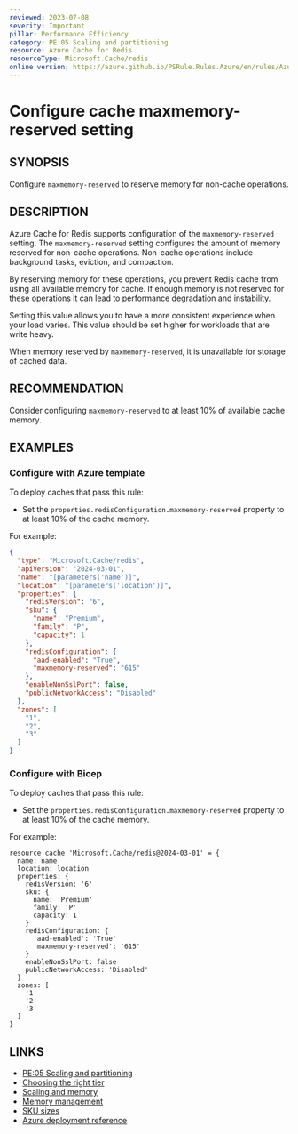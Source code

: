 ```yaml
---
reviewed: 2023-07-08
severity: Important
pillar: Performance Efficiency
category: PE:05 Scaling and partitioning
resource: Azure Cache for Redis
resourceType: Microsoft.Cache/redis
online version: https://azure.github.io/PSRule.Rules.Azure/en/rules/Azure.Redis.MaxMemoryReserved/
---
```


# Configure cache maxmemory-reserved setting

## SYNOPSIS

Configure `maxmemory-reserved` to reserve memory for non-cache operations.

## DESCRIPTION

Azure Cache for Redis supports configuration of the `maxmemory-reserved` setting.
The `maxmemory-reserved` setting configures the amount of memory reserved for non-cache operations.
Non-cache operations include background tasks, eviction, and compaction.

By reserving memory for these operations, you prevent Redis cache from using all available memory for cache.
If enough memory is not reserved for these operations it can lead to performance degradation and instability.

Setting this value allows you to have a more consistent experience when your load varies.
This value should be set higher for workloads that are write heavy.

When memory reserved by `maxmemory-reserved`, it is unavailable for storage of cached data.

## RECOMMENDATION

Consider configuring `maxmemory-reserved` to at least 10% of available cache memory.

## EXAMPLES

### Configure with Azure template

To deploy caches that pass this rule:

- Set the `properties.redisConfiguration.maxmemory-reserved` property to at least 10% of the cache memory.

For example:

```json
{
  "type": "Microsoft.Cache/redis",
  "apiVersion": "2024-03-01",
  "name": "[parameters('name')]",
  "location": "[parameters('location')]",
  "properties": {
    "redisVersion": "6",
    "sku": {
      "name": "Premium",
      "family": "P",
      "capacity": 1
    },
    "redisConfiguration": {
      "aad-enabled": "True",
      "maxmemory-reserved": "615"
    },
    "enableNonSslPort": false,
    "publicNetworkAccess": "Disabled"
  },
  "zones": [
    "1",
    "2",
    "3"
  ]
}
```

### Configure with Bicep

To deploy caches that pass this rule:

- Set the `properties.redisConfiguration.maxmemory-reserved` property to at least 10% of the cache memory.

For example:

```bicep
resource cache 'Microsoft.Cache/redis@2024-03-01' = {
  name: name
  location: location
  properties: {
    redisVersion: '6'
    sku: {
      name: 'Premium'
      family: 'P'
      capacity: 1
    }
    redisConfiguration: {
      'aad-enabled': 'True'
      'maxmemory-reserved': '615'
    }
    enableNonSslPort: false
    publicNetworkAccess: 'Disabled'
  }
  zones: [
    '1'
    '2'
    '3'
  ]
}
```

<!-- external:avm avm/res/cache/redis redisConfiguration -->

## LINKS

- [PE:05 Scaling and partitioning](https://learn.microsoft.com/azure/well-architected/performance-efficiency/scale-partition)
- [Choosing the right tier](https://learn.microsoft.com/azure/azure-cache-for-redis/cache-overview#choosing-the-right-tier)
- [Scaling and memory](https://learn.microsoft.com/azure/azure-cache-for-redis/cache-best-practices-scale#scaling-and-memory)
- [Memory management](https://learn.microsoft.com/azure/azure-cache-for-redis/cache-best-practices-memory-management)
- [SKU sizes](https://azure.microsoft.com/pricing/details/cache/)
- [Azure deployment reference](https://learn.microsoft.com/azure/templates/microsoft.cache/redis)
